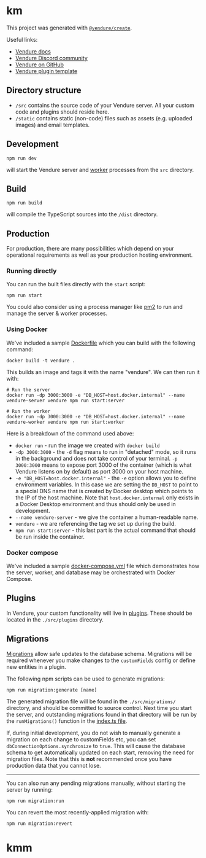 # km

This project was generated with [`@vendure/create`](https://github.com/vendure-ecommerce/vendure/tree/master/packages/create).

Useful links:

- [Vendure docs](https://www.vendure.io/docs)
- [Vendure Discord community](https://www.vendure.io/community)
- [Vendure on GitHub](https://github.com/vendure-ecommerce/vendure)
- [Vendure plugin template](https://github.com/vendure-ecommerce/plugin-template)

## Directory structure

* `/src` contains the source code of your Vendure server. All your custom code and plugins should reside here.
* `/static` contains static (non-code) files such as assets (e.g. uploaded images) and email templates.

## Development

```
npm run dev
```

will start the Vendure server and [worker](https://www.vendure.io/docs/developer-guide/vendure-worker/) processes from
the `src` directory.

## Build

```
npm run build
```

will compile the TypeScript sources into the `/dist` directory.

## Production

For production, there are many possibilities which depend on your operational requirements as well as your production
hosting environment.

### Running directly

You can run the built files directly with the `start` script:

```
npm run start
```

You could also consider using a process manager like [pm2](https://pm2.keymetrics.io/) to run and manage
the server & worker processes.

### Using Docker

We've included a sample [Dockerfile](./Dockerfile) which you can build with the following command:

```
docker build -t vendure .
```

This builds an image and tags it with the name "vendure". We can then run it with:

```
# Run the server
docker run -dp 3000:3000 -e "DB_HOST=host.docker.internal" --name vendure-server vendure npm run start:server

# Run the worker
docker run -dp 3000:3000 -e "DB_HOST=host.docker.internal" --name vendure-worker vendure npm run start:worker
```

Here is a breakdown of the command used above:

- `docker run` - run the image we created with `docker build`
- `-dp 3000:3000` - the `-d` flag means to run in "detached" mode, so it runs in the background and does not take
control of your terminal. `-p 3000:3000` means to expose port 3000 of the container (which is what Vendure listens
on by default) as port 3000 on your host machine.
- `-e "DB_HOST=host.docker.internal"` - the `-e` option allows you to define environment variables. In this case we
are setting the `DB_HOST` to point to a special DNS name that is created by Docker desktop which points to the IP of
the host machine. Note that `host.docker.internal` only exists in a Docker Desktop environment and thus should only be
used in development.
- `--name vendure-server` - we give the container a human-readable name.
- `vendure` - we are referencing the tag we set up during the build.
- `npm run start:server` - this last part is the actual command that should be run inside the container.

### Docker compose

We've included a sample [docker-compose.yml](./docker-compose.yml) file which demonstrates how the server, worker, and
database may be orchestrated with Docker Compose.

## Plugins

In Vendure, your custom functionality will live in [plugins](https://www.vendure.io/docs/plugins/).
These should be located in the `./src/plugins` directory.

## Migrations

[Migrations](https://www.vendure.io/docs/developer-guide/migrations/) allow safe updates to the database schema. Migrations
will be required whenever you make changes to the `customFields` config or define new entities in a plugin.

The following npm scripts can be used to generate migrations:

```
npm run migration:generate [name]
```

The generated migration file will be found in the `./src/migrations/` directory, and should be committed to source control.
Next time you start the server, and outstanding migrations found in that directory will be run by the `runMigrations()`
function in the [index.ts file](./src/index.ts).

If, during initial development, you do not wish to manually generate a migration on each change to customFields etc, you
can set `dbConnectionOptions.synchronize` to `true`. This will cause the database schema to get automatically updated
on each start, removing the need for migration files. Note that this is **not** recommended once you have production
data that you cannot lose.

---

You can also run any pending migrations manually, without starting the server by running:

```
npm run migration:run
```

You can revert the most recently-applied migration with:

```
npm run migration:revert
```
# kmm
